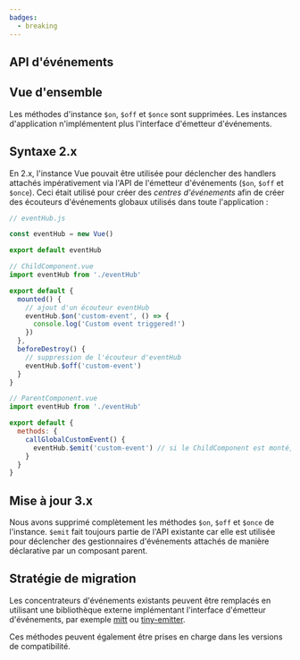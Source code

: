 ```yaml
---
badges:
  - breaking
---
```


## API d'événements <MigrationBadges :badges="$frontmatter.badges" />

## Vue d'ensemble

Les méthodes d'instance `$on`, `$off` et `$once` sont supprimées. Les instances d'application n'implémentent plus l'interface d'émetteur d'événements.

## Syntaxe 2.x

En 2.x, l'instance Vue pouvait être utilisée pour déclencher des handlers attachés impérativement via l'API de l'émetteur d'événements (`$on`, `$off` et `$once`). Ceci était utilisé pour créer des _centres d'événements_ afin de créer des écouteurs d'événements globaux utilisés dans toute l'application :

```js
// eventHub.js

const eventHub = new Vue()

export default eventHub
```

```js
// ChildComponent.vue
import eventHub from './eventHub'

export default {
  mounted() {
    // ajout d'un écouteur eventHub
    eventHub.$on('custom-event', () => {
      console.log('Custom event triggered!')
    })
  },
  beforeDestroy() {
    // suppression de l'écouteur d'eventHub
    eventHub.$off('custom-event')
  }
}
```

```js
// ParentComponent.vue
import eventHub from './eventHub'

export default {
  methods: {
    callGlobalCustomEvent() {
      eventHub.$emit('custom-event') // si le ChildComponent est monté, nous aurons un message dans la console
    }
  }
}
```

## Mise à jour 3.x

Nous avons supprimé complètement les méthodes `$on`, `$off` et `$once` de l'instance. `$emit` fait toujours partie de l'API existante car elle est utilisée pour déclencher des gestionnaires d'événements attachés de manière déclarative par un composant parent.

## Stratégie de migration

Les concentrateurs d'événements existants peuvent être remplacés en utilisant une bibliothèque externe implémentant l'interface d'émetteur d'événements, par exemple [mitt](https://github.com/developit/mitt) ou [tiny-emitter](https://github.com/scottcorgan/tiny-emitter).

Ces méthodes peuvent également être prises en charge dans les versions de compatibilité.
